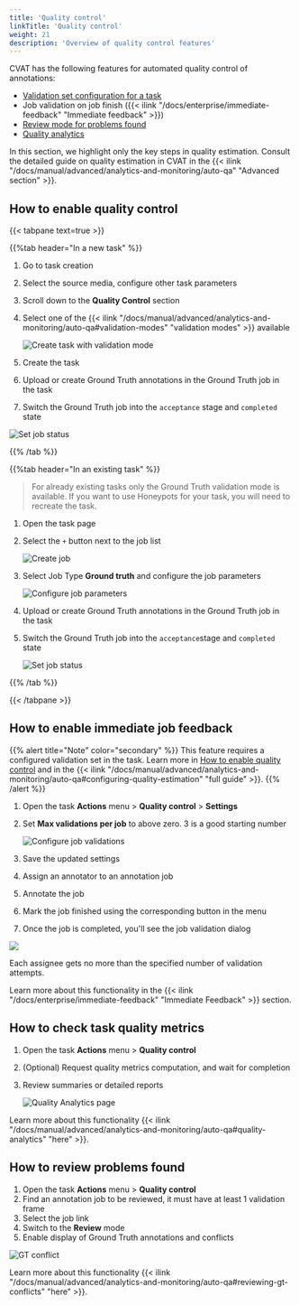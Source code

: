 ```yaml
---
title: 'Quality control'
linkTitle: 'Quality control'
weight: 21
description: 'Overview of quality control features'
---
```


CVAT has the following features for automated quality control of annotations:
- [Validation set configuration for a task](#how-to-enable-quality-control)
- Job validation on job finish ({{< ilink "/docs/enterprise/immediate-feedback" "Immediate feedback" >}})
- [Review mode for problems found](#how-to-review-problems-found)
- [Quality analytics](#how-to-check-task-quality-metrics)

In this section, we highlight only the key steps in quality estimation.
Consult the detailed guide on quality estimation in CVAT in the
{{< ilink "/docs/manual/advanced/analytics-and-monitoring/auto-qa" "Advanced section" >}}.

## How to enable quality control

{{< tabpane text=true >}}

{{%tab header="In a new task" %}}

1. Go to task creation
1. Select the source media, configure other task parameters
1. Scroll down to the **Quality Control** section
1. Select one of the
   {{< ilink "/docs/manual/advanced/analytics-and-monitoring/auto-qa#validation-modes" "validation modes" >}} available

   ![Create task with validation mode](/images/honeypot09.jpg)

1. Create the task
1. Upload or create Ground Truth annotations in the Ground Truth job in the task
1. Switch the Ground Truth job into the `acceptance` stage and `completed` state

  ![Set job status](/images/honeypot10.jpg)

{{% /tab %}}

{{%tab header="In an existing task" %}}

> For already existing tasks only the Ground Truth validation mode is available. If you want
> to use Honeypots for your task, you will need to recreate the task.

1. Open the task page
1. Select the `+` button next to the job list

   ![Create job](/images/honeypot01.jpg)

1. Select Job Type **Ground truth** and configure the job parameters

   ![Configure job parameters](/images/honeypot02.jpg)

1. Upload or create Ground Truth annotations in the Ground Truth job in the task
1. Switch the Ground Truth job into the `acceptance`stage and `completed` state

   ![Set job status](/images/honeypot10.jpg)

{{% /tab %}}

{{< /tabpane >}}

## How to enable immediate job feedback

{{% alert title="Note" color="secondary" %}}
This feature requires a configured validation set in the task. Learn more
in [How to enable quality control](#how-to-enable-quality-control) and in the
{{< ilink "/docs/manual/advanced/analytics-and-monitoring/auto-qa#configuring-quality-estimation" "full guide" >}}.
{{% /alert %}}

1. Open the task **Actions** menu > **Quality control** > **Settings**
1. Set **Max validations per job** to above zero. 3 is a good starting number

   ![Configure job validations](/images/immediate-feedback-quality-settings.png)

1. Save the updated settings
1. Assign an annotator to an annotation job
1. Annotate the job
1. Mark the job finished using the corresponding button in the menu
1. Once the job is completed, you'll see the job validation dialog

  <img src="/images/immediate-feedback-accept.png" style="max-width: 500px;">

Each assignee gets no more than the specified number of validation attempts.

Learn more about this functionality in the
{{< ilink "/docs/enterprise/immediate-feedback" "Immediate Feedback" >}} section.

## How to check task quality metrics

1. Open the task **Actions** menu > **Quality control**
1. (Optional) Request quality metrics computation, and wait for completion
1. Review summaries or detailed reports

   ![Quality Analytics page](/images/honeypot05.png)

Learn more about this functionality
{{< ilink "/docs/manual/advanced/analytics-and-monitoring/auto-qa#quality-analytics" "here" >}}.

## How to review problems found

1. Open the task **Actions** menu > **Quality control**
1. Find an annotation job to be reviewed, it must have at least 1 validation frame
1. Select the job link
1. Switch to the **Review** mode
1. Enable display of Ground Truth annotations and conflicts

  ![GT conflict](/images/honeypot06.gif)

Learn more about this functionality
{{< ilink "/docs/manual/advanced/analytics-and-monitoring/auto-qa#reviewing-gt-conflicts" "here" >}}.
